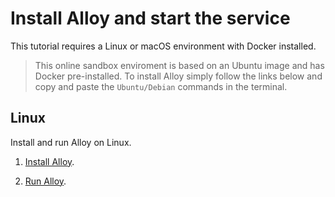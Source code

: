 # Install Alloy and start the service

This tutorial requires a Linux or macOS environment with Docker installed.

> This online sandbox enviroment is based on an Ubuntu image and has Docker pre-installed. To install Alloy simply follow the links below and copy and paste the `Ubuntu/Debian` commands in the terminal.
## Linux

Install and run Alloy on Linux.

1. [Install Alloy](https://grafana.com/docs/alloy/latest/set-up/install/linux/).

1. [Run Alloy](https://grafana.com/docs/alloy/latest/set-up/run/linux/).
